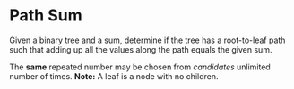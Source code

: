 # Path Sum
 Given a binary tree and a sum, determine if the tree has a root-to-leaf path such that adding up all the values along the path equals the given sum.  

 The **same** repeated number may be chosen from *candidates* unlimited number of times.
 **Note:** A leaf is a node with no children.  


